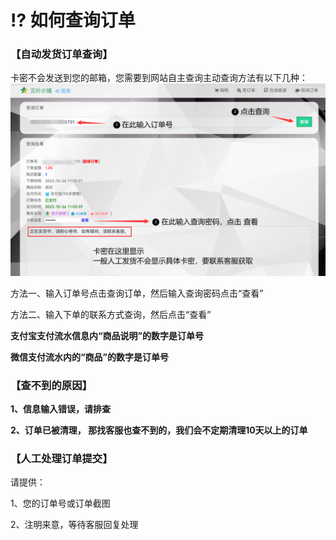 # ⁉️ 如何查询订单

### **【自动发货订单查询】**

卡密不会发送到您的邮箱，您需要到网站自主查询主动查询方法有以下几种：![](<../../.gitbook/assets/image (2) (1).png>)

方法一、输入订单号点击查询订单，然后输入查询密码点击“查看”

方法二、输入下单的联系方式查询，然后点击“查看”

**支付宝支付流水信息内“商品说明”的数字是订单号**

**微信支付流水内的“商品”的数字是订单号​**

### **【查不到的原因】**

**1、信息输入错误，请排查**

**2、订单已被清理， 那找客服也查不到的，我们会不定期清理10天以上的订单​​**

### **【人工处理订单提交】**

请提供：

1、您的订单号或订单截图

2、注明来意，等待客服回复处理
